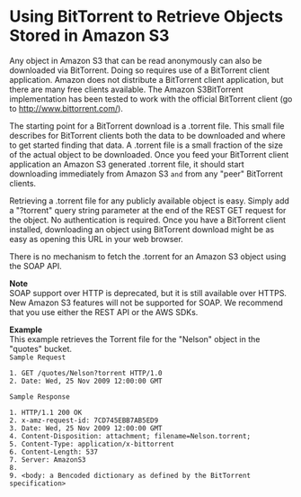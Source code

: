 # Using BitTorrent to Retrieve Objects Stored in Amazon S3<a name="S3TorrentRetrieve"></a>

Any object in Amazon S3 that can be read anonymously can also be downloaded via BitTorrent\. Doing so requires use of a BitTorrent client application\. Amazon does not distribute a BitTorrent client application, but there are many free clients available\. The Amazon S3BitTorrent implementation has been tested to work with the official BitTorrent client \(go to [http://www\.bittorrent\.com/](http://www.bittorrent.com/)\)\.

The starting point for a BitTorrent download is a \.torrent file\. This small file describes for BitTorrent clients both the data to be downloaded and where to get started finding that data\. A \.torrent file is a small fraction of the size of the actual object to be downloaded\. Once you feed your BitTorrent client application an Amazon S3 generated \.torrent file, it should start downloading immediately from Amazon S3 `and` from any "peer" BitTorrent clients\.

Retrieving a \.torrent file for any publicly available object is easy\. Simply add a "?torrent" query string parameter at the end of the REST GET request for the object\. No authentication is required\. Once you have a BitTorrent client installed, downloading an object using BitTorrent download might be as easy as opening this URL in your web browser\.

There is no mechanism to fetch the \.torrent for an Amazon S3 object using the SOAP API\.

**Note**  
 SOAP support over HTTP is deprecated, but it is still available over HTTPS\. New Amazon S3 features will not be supported for SOAP\. We recommend that you use either the REST API or the AWS SDKs\. 

**Example**  
This example retrieves the Torrent file for the "Nelson" object in the "quotes" bucket\.  
`Sample Request`  

```
1. GET /quotes/Nelson?torrent HTTP/1.0
2. Date: Wed, 25 Nov 2009 12:00:00 GMT
```
`Sample Response`  

```
1. HTTP/1.1 200 OK
2. x-amz-request-id: 7CD745EBB7AB5ED9
3. Date: Wed, 25 Nov 2009 12:00:00 GMT
4. Content-Disposition: attachment; filename=Nelson.torrent;
5. Content-Type: application/x-bittorrent
6. Content-Length: 537
7. Server: AmazonS3
8. 
9. <body: a Bencoded dictionary as defined by the BitTorrent specification>
```